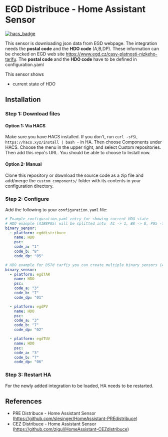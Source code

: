 # EGD Distribuce - Home Assistant Sensor

[![hacs_badge](https://img.shields.io/badge/HACS-Default-orange.svg?style=for-the-badge)](https://github.com/custom-components/hacs)

This sensor is downloading json data from EGD webpage. The integration needs the **postal code** and the **HDO code** (A,B,DP). These information can be checked on EGD web site https://www.egd.cz/casy-platnosti-nizkeho-tarifu.
The **postal code** and the **HDO code** have to be defined in configuration.yaml


This sensor shows
- current state of HDO

## Installation

### Step 1: Download files

#### Option 1: Via HACS

Make sure you have HACS installed. If you don't, run `curl -sfSL https://hacs.xyz/install | bash -` in HA.
Then choose Components under HACS. Choose the menu in the upper right, and select Custom repositories. Then add this repo's URL. You should be able to choose to Install now.

#### Option 2: Manual
Clone this repository or download the source code as a zip file and add/merge the `custom_components/` folder with its contents in your configuration directory.

### Step 2: Configure
Add the following to your `configuration.yaml` file:

```yaml
# Example configuration.yaml entry for showing current HDO state
# HDO example (A1B8P05) will be splitted into  A1 -> 1, B8 -> 8, P05 -> 05  
binary_sensor:
  - platform: egddistribuce
    name: HDO
    psc: 
    code_a: "1"
    code_b: "8"
    code_dp: "05"

# HDO example for D57d tarfis you can create multiple binary sensors (A3B7P1,2,6)
binary_sensor:
  - platform: egdTAR
    name: HDO
    psc: 
    code_a: "3"
    code_b: "7"
    code_dp: "01"

  - platform: egdPV
    name: HDO
    psc: 
    code_a: "3"
    code_b: "7"
    code_dp: "02"

  - platform: egdTUV
    name: HDO
    psc: 
    code_a: "3"
    code_b: "7"
    code_dp: "06"
```

### Step 3: Restart HA
For the newly added integration to be loaded, HA needs to be restarted.


## References
- PRE Distribuce - Home Assistant Sensor (https://github.com/slesinger/HomeAssistant-PREdistribuce)
- CEZ Distribuce - Home Assistant Sensor (https://github.com/zigul/HomeAssistant-CEZdistribuce)
